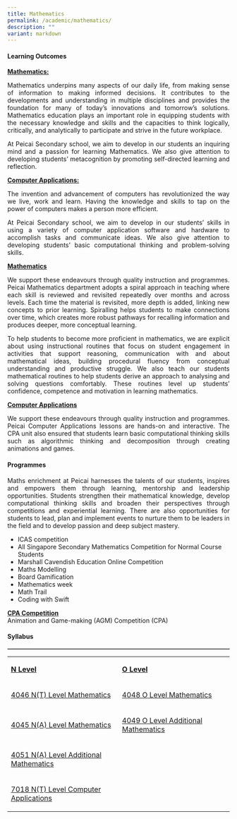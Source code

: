 ```yaml
---
title: Mathematics
permalink: /academic/mathematics/
description: ""
variant: markdown
---
```

<h4><strong>Learning Outcomes</strong></h4>
<p><strong><u>Mathematics:<br></u></strong></p><p align="justify">Mathematics underpins many aspects of our daily life, from making sense of information to making informed decisions. It contributes to the developments and understanding in multiple disciplines and provides the foundation for many of today’s innovations and tomorrow’s solutions. Mathematics education plays an important role in equipping students with the necessary knowledge and skills and the capacities to think logically, critically, and analytically to participate and strive in the future workplace.</p>
<p></p><p align="justify">At Peicai Secondary school, we aim to develop in our students an inquiring mind and a passion for learning Mathematics. We also give attention to developing students’ metacognition by promoting self-directed learning and reflection.</p>
<p><strong><u>Computer Applications:<br></u></strong></p><p align="justify">The invention and advancement of computers has revolutionized the way we live, work and learn. Having the knowledge and skills to tap on the power of computers makes a person more efficient.</p>
<p></p><p align="justify">At Peicai Secondary school, we aim to develop in our students’ skills in using a variety of computer application software and hardware to accomplish tasks and communicate ideas. We also give attention to developing students’ basic computational thinking and problem-solving skills.</p>
<p><strong><u>Mathematics<br></u></strong></p><p align="justify">We support these endeavours through quality instruction and programmes. Peicai Mathematics department adopts a spiral approach in teaching where each skill is reviewed and revisited repeatedly over months and across levels. Each time the material is revisited, more depth is added, linking new concepts to prior learning. Spiralling helps students to make connections over time, which creates more robust pathways for recalling information and produces deeper, more conceptual learning.</p>
<p></p><p align="justify">To help students to become more proficient in mathematics, we are explicit about using instructional routines that focus on student engagement in activities that support reasoning, communication with and about mathematical ideas, building procedural fluency from conceptual understanding and productive struggle. We also teach our students mathematical routines to help students derive an approach to analysing and solving questions comfortably. These routines level up students’ confidence, competence and motivation in learning mathematics.</p>
<p><strong><u>Computer Applications<br></u></strong></p><p align="justify">We support these endeavours through quality instruction and programmes. Peicai Computer Applications lessons are hands-on and interactive. The CPA unit also ensured that students learn basic computational thinking skills such as algorithmic thinking and decomposition through creating animations and games.</p>
<h4><strong>Programmes</strong></h4>
<p></p><p align="justify">Maths enrichment at Peicai harnesses the talents of our students, inspires and empowers them through learning, mentorship and leadership opportunities. Students strengthen their mathematical knowledge, develop computational thinking skills and broaden their perspectives through competitions and experiential learning. There are also opportunities for students to lead, plan and implement events to nurture them to be leaders in the field and to develop passion and deep subject mastery.</p>
<ul>
<li>ICAS competition</li>
<li>All Singapore Secondary Mathematics Competition for Normal Course Students</li>
<li>Marshall Cavendish Education Online Competition</li>
<li>Maths Modelling</li>
<li>Board Gamification</li>
<li>Mathematics week</li>
<li>Math Trail</li>
<li>Coding with Swift</li>
</ul>
<p><strong><u>CPA Competition</u></strong><br>Animation and Game-making (AGM) Competition (CPA)</p>
<h4><strong>Syllabus</strong></h4>
<table style="border-collapse: collapse; width: 100%;" border="1">
</table><table width="623">
<tbody>
<tr>
<td width="312">
<p><strong><u>N Level</u></strong></p>
</td>
<td width="312">
<p><strong><u>O Level</u></strong></p>
</td>
</tr>
<tr>
<td width="312">
<p><a href="https://www.seab.gov.sg/docs/default-source/national-examinations/syllabus/nlevel/2021syllabus/4046_y21_sy.pdf">4046 N(T) Level Mathematics</a></p>
</td>
<td width="312">
<p><a href="https://www.seab.gov.sg/docs/default-source/national-examinations/syllabus/olevel/2022syllabus/4048_y22_sy.pdf">4048 O Level Mathematics</a></p>
</td>
</tr>
<tr>
<td width="312">
<p><a href="https://www.seab.gov.sg/docs/default-source/national-examinations/syllabus/nlevel/2021syllabus/4045_y21_sy.pdf">4045 N(A) Level Mathematics</a></p>
</td>
<td width="312">
<p><a href="https://www.seab.gov.sg/docs/default-source/national-examinations/syllabus/olevel/2022syllabus/4049_y22_sy.pdf">4049 O Level Additional Mathematics</a></p>
</td>
</tr>
<tr>
<td width="312">
<p><a href="https://www.seab.gov.sg/docs/default-source/national-examinations/syllabus/nlevel/2021syllabus/4051_y21_sy.pdf">4051 N(A) Level Additional Mathematics</a></p>
</td>
<td width="312">
<p>&nbsp;</p>
</td>
</tr>
<tr>
<td width="312">
<p><a href="https://www.seab.gov.sg/docs/default-source/national-examinations/syllabus/nlevel/2022syllabus/7018_y22_sy.pdf">7018 N(T) Level Computer Applications</a></p>
</td>
</tr>
</tbody>
</table>